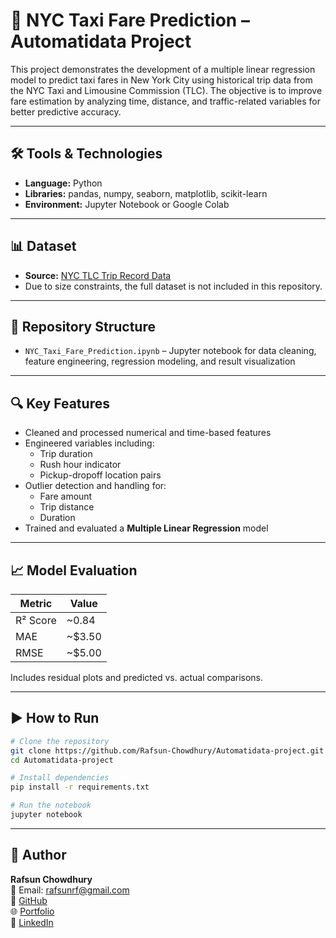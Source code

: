 # 🚕 NYC Taxi Fare Prediction – Automatidata Project

This project demonstrates the development of a multiple linear regression model to predict taxi fares in New York City using historical trip data from the NYC Taxi and Limousine Commission (TLC). The objective is to improve fare estimation by analyzing time, distance, and traffic-related variables for better predictive accuracy.

---

## 🛠️ Tools & Technologies
- **Language:** Python  
- **Libraries:** pandas, numpy, seaborn, matplotlib, scikit-learn  
- **Environment:** Jupyter Notebook or Google Colab

---

## 📊 Dataset
- **Source:** [NYC TLC Trip Record Data](https://www.nyc.gov/site/tlc/about/tlc-trip-record-data.page)  
- Due to size constraints, the full dataset is not included in this repository.

---

## 📁 Repository Structure
- `NYC_Taxi_Fare_Prediction.ipynb` – Jupyter notebook for data cleaning, feature engineering, regression modeling, and result visualization

---

## 🔍 Key Features
- Cleaned and processed numerical and time-based features
- Engineered variables including:
  - Trip duration
  - Rush hour indicator
  - Pickup-dropoff location pairs
- Outlier detection and handling for:
  - Fare amount
  - Trip distance
  - Duration
- Trained and evaluated a **Multiple Linear Regression** model

---

## 📈 Model Evaluation

| Metric | Value |
|--------|-------|
| R² Score | ~0.84 |
| MAE      | ~$3.50 |
| RMSE     | ~$5.00 |

Includes residual plots and predicted vs. actual comparisons.

---

## ▶️ How to Run

```bash
# Clone the repository
git clone https://github.com/Rafsun-Chowdhury/Automatidata-project.git
cd Automatidata-project

# Install dependencies
pip install -r requirements.txt

# Run the notebook
jupyter notebook
```

---

## 👤 Author

**Rafsun Chowdhury**  
📧 Email: rafsunrf@gmail.com  
🔗 [GitHub](https://github.com/Rafsun-Chowdhury)  
🌐 [Portfolio](https://rafsun-chowdhury.github.io/portfolio/)  
💼 [LinkedIn](https://www.linkedin.com/in/rafsun-chowdhury/)
